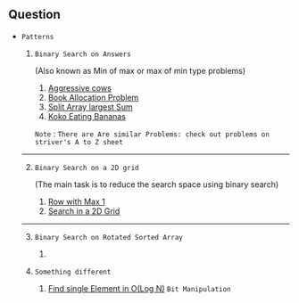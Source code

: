 ## Question 

* `Patterns`

    1. `Binary Search on Answers`
       
       (Also known as Min of max or max of min type problems)
       1. [Aggressive cows](https://practice.geeksforgeeks.org/problems/aggressive-cows/0)
       2. [Book Allocation Problem](https://practice.geeksforgeeks.org/problems/allocate-minimum-number-of-pages0937/1)
       3. [Split Array largest Sum](https://leetcode.com/problems/split-array-largest-sum/description/)
       4. [Koko Eating Bananas](https://leetcode.com/problems/koko-eating-bananas/description/)

       `Note` : `There are Are similar Problems: check out problems on striver's A to Z sheet`

    ---
    2. `Binary Search on a 2D grid`
       
       (The main task is to reduce the search space using binary search)

       1. [Row with Max 1](https://practice.geeksforgeeks.org/problems/row-with-max-1s0023/1)
       2. [Search in a 2D Grid](https://leetcode.com/problems/search-a-2d-matrix-ii/description/)

    ---
    3. `Binary Search on Rotated Sorted Array`
       
       1. 


    4. `Something different`
       1. [Find single Element in O(Log N)](https://leetcode.com/problems/single-element-in-a-sorted-array/) `Bit Manipulation`
